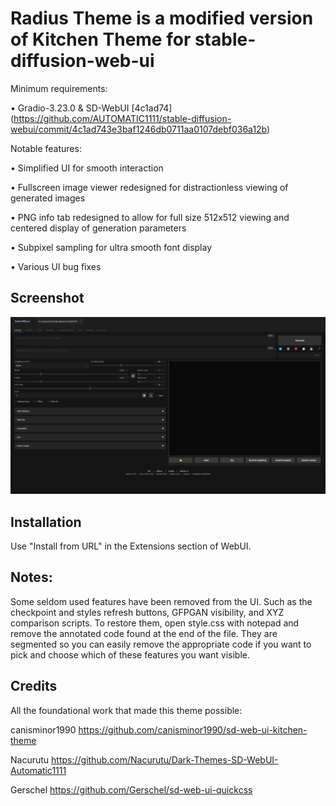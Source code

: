 # Radius Theme is a modified version of Kitchen Theme for stable-diffusion-web-ui

Minimum requirements: 

• Gradio-3.23.0 & SD-WebUI [4c1ad74] (https://github.com/AUTOMATIC1111/stable-diffusion-webui/commit/4c1ad743e3baf1246db0711aa0107debf036a12b) 

Notable features:

• Simplified UI for smooth interaction

• Fullscreen image viewer redesigned for distractionless viewing of generated images

• PNG info tab redesigned to allow for full size 512x512 viewing and centered display of generation parameters

• Subpixel sampling for ultra smooth font display

• Various UI bug fixes

## Screenshot

![](https://github.com/pflky/sd-web-ui-radius-theme/blob/main/assets/screenshot.png?raw=true)

## Installation

Use "Install from URL" in the Extensions section of WebUI. 

## Notes:

Some seldom used features have been removed from the UI. Such as the checkpoint and styles refresh buttons, GFPGAN visibility, and XYZ comparison scripts. To restore them, open style.css with notepad and remove the annotated code found at the end of the file. They are segmented so you can easily remove the appropriate code if you want to pick and choose which of these features you want visible. 

## Credits

All the foundational work that made this theme possible:

canisminor1990 https://github.com/canisminor1990/sd-web-ui-kitchen-theme

Nacurutu https://github.com/Nacurutu/Dark-Themes-SD-WebUI-Automatic1111

Gerschel https://github.com/Gerschel/sd-web-ui-quickcss
